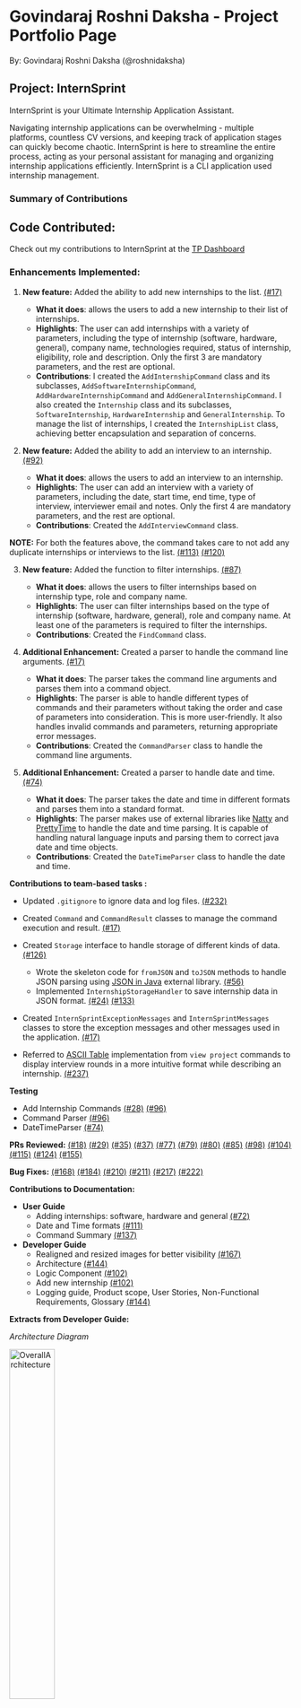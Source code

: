 # Govindaraj Roshni Daksha - Project Portfolio Page

By: Govindaraj Roshni Daksha (@roshnidaksha)

## Project: InternSprint

InternSprint is your Ultimate Internship Application Assistant.

Navigating internship applications can be overwhelming - multiple platforms, countless CV versions, and keeping track of
application stages can quickly become chaotic. InternSprint is here to streamline the entire process, acting as your personal
assistant for managing and organizing internship applications efficiently. InternSprint is a CLI application used internship management.

### Summary of Contributions

## Code Contributed: 

Check out my contributions to InternSprint at the [TP Dashboard](https://nus-cs2113-ay2425s2.github.io/tp-dashboard/?search=roshnidaksha&breakdown=true&sort=groupTitle%20dsc&sortWithin=title&since=2025-02-21&timeframe=commit&mergegroup=&groupSelect=groupByRepos&checkedFileTypes=docs~functional-code~test-code~other)

### Enhancements Implemented:  

1. **New feature:** Added the ability to add new internships to the list.
[(#17)](https://github.com/AY2425S2-CS2113-T11a-3/tp/pull/17)

    * **What it does**: allows the users to add a new internship to their list of internships.
    * **Highlights**: The user can add internships with a variety of parameters, including the type of internship (software, hardware, general),
   company name, technologies required, status of internship, eligibility, role and description.
   Only the first 3 are mandatory parameters, and the rest are optional.
    * **Contributions**: I created the `AddInternshipCommand` class and its subclasses, 
   `AddSoftwareInternshipCommand`, `AddHardwareInternshipCommand` and `AddGeneralInternshipCommand`. 
   I also created the `Internship` class and its subclasses, `SoftwareInternship`, `HardwareInternship` and `GeneralInternship`. 
   To manage the list of internships, I created the `InternshipList` class, achieving better encapsulation and separation of concerns.


2. **New feature:** Added the ability to add an interview to an internship.
[(#92)](https://github.com/AY2425S2-CS2113-T11a-3/tp/pull/92)

    * **What it does**: allows the users to add an interview to an internship.
    * **Highlights**: The user can add an interview with a variety of parameters, including the date, start time, end time, 
   type of interview, interviewer email and notes.
   Only the first 4 are mandatory parameters, and the rest are optional.
    * **Contributions**: Created the `AddInterviewCommand` class.

**NOTE:** For both the features above, the command takes care to not add any duplicate internships or interviews to the list.
[(#113)](https://github.com/AY2425S2-CS2113-T11a-3/tp/pull/113)
[(#120)](https://github.com/AY2425S2-CS2113-T11a-3/tp/pull/120)

<div style="page-break-after: always;"></div>

3. **New feature:** Added the function to filter internships.
[(#87)](https://github.com/AY2425S2-CS2113-T11a-3/tp/pull/87)

   * **What it does**: allows the users to filter internships based on internship type, role and company name.
   * **Highlights**: The user can filter internships based on the type of internship (software, hardware, general),
   role and company name. At least one of the parameters is required to filter the internships.
   * **Contributions**: Created the `FindCommand` class.


4. **Additional Enhancement:** Created a parser to handle the command line arguments.
   [(#17)](https://github.com/AY2425S2-CS2113-T11a-3/tp/pull/17)

    * **What it does**: The parser takes the command line arguments and parses them into a command object.
    * **Highlights**: The parser is able to handle different types of commands and their parameters without taking the 
   order and case of parameters into consideration. This is more user-friendly. 
   It also handles invalid commands and parameters, returning appropriate error messages.
    * **Contributions**: Created the `CommandParser` class to handle the command line arguments.


5. **Additional Enhancement:** Created a parser to handle date and time.
[(#74)](https://github.com/AY2425S2-CS2113-T11a-3/tp/pull/74)

    * **What it does**: The parser takes the date and time in different formats and parses them into a standard format.
    * **Highlights**: The parser makes use of external libraries like [Natty](https://mvnrepository.com/artifact/com.joestelmach/natty) 
   and [PrettyTime](https://mvnrepository.com/artifact/org.ocpsoft.prettytime/prettytime) to handle the date and time parsing.
   It is capable of handling natural language inputs and parsing them to correct java date and time objects.
    * **Contributions**: Created the `DateTimeParser` class to handle the date and time.

**Contributions to team-based tasks :**
* Updated `.gitignore` to ignore data and log files. [(#232)](https://github.com/AY2425S2-CS2113-T11a-3/tp/pull/233)
* Created `Command` and `CommandResult` classes to manage the command execution and result.
[(#17)](https://github.com/AY2425S2-CS2113-T11a-3/tp/pull/17)
* Created `Storage` interface to handle storage of different kinds of data. [(#126)](https://github.com/AY2425S2-CS2113-T11a-3/tp/pull/126)

  * Wrote the skeleton code for `fromJSON` and `toJSON` methods to handle JSON parsing using [JSON in Java](https://mvnrepository.com/artifact/org.json/json)
  external library.
  [(#56)](https://github.com/AY2425S2-CS2113-T11a-3/tp/pull/56)
  * Implemented `InternshipStorageHandler` to save internship data in JSON format.
  [(#24)](https://github.com/AY2425S2-CS2113-T11a-3/tp/pull/24)
  [(#133)](https://github.com/AY2425S2-CS2113-T11a-3/tp/pull/133)
* Created `InternSprintExceptionMessages` and `InternSprintMessages` classes to store the exception messages and 
other messages used in the application.
[(#17)](https://github.com/AY2425S2-CS2113-T11a-3/tp/pull/17)
* Referred to [ASCII Table](https://mvnrepository.com/artifact/de.vandermeer/asciitable) implementation from `view project` commands to display interview rounds in a more intuitive
format while describing an internship. [(#237)](https://github.com/AY2425S2-CS2113-T11a-3/tp/pull/237)

**Testing**
* Add Internship Commands [(#28)](https://github.com/AY2425S2-CS2113-T11a-3/tp/pull/28) [(#96)](https://github.com/AY2425S2-CS2113-T11a-3/tp/pull/96/files)
* Command Parser [(#96)](https://github.com/AY2425S2-CS2113-T11a-3/tp/pull/96/files)
* DateTimeParser [(#74)](https://github.com/AY2425S2-CS2113-T11a-3/tp/pull/133)

**PRs Reviewed:**
[(#18)](https://github.com/AY2425S2-CS2113-T11a-3/tp/pull/18)
[(#29)](https://github.com/AY2425S2-CS2113-T11a-3/tp/pull/29)
[(#35)](https://github.com/AY2425S2-CS2113-T11a-3/tp/pull/35)
[(#37)](https://github.com/AY2425S2-CS2113-T11a-3/tp/pull/37)
[(#77)](https://github.com/AY2425S2-CS2113-T11a-3/tp/pull/77)
[(#79)](https://github.com/AY2425S2-CS2113-T11a-3/tp/pull/79)
[(#80)](https://github.com/AY2425S2-CS2113-T11a-3/tp/pull/80)
[(#85)](https://github.com/AY2425S2-CS2113-T11a-3/tp/pull/85)
[(#98)](https://github.com/AY2425S2-CS2113-T11a-3/tp/pull/98)
[(#104)](https://github.com/AY2425S2-CS2113-T11a-3/tp/pull/104)
[(#115)](https://github.com/AY2425S2-CS2113-T11a-3/tp/pull/115)
[(#124)](https://github.com/AY2425S2-CS2113-T11a-3/tp/pull/124)
[(#155)](https://github.com/AY2425S2-CS2113-T11a-3/tp/pull/155)

**Bug Fixes:**
[(#168)](https://github.com/AY2425S2-CS2113-T11a-3/tp/pull/168)
[(#184)](https://github.com/AY2425S2-CS2113-T11a-3/tp/pull/184)
[(#210)](https://github.com/AY2425S2-CS2113-T11a-3/tp/pull/210)
[(#211)](https://github.com/AY2425S2-CS2113-T11a-3/tp/pull/211)
[(#217)](https://github.com/AY2425S2-CS2113-T11a-3/tp/pull/217)
[(#222)](https://github.com/AY2425S2-CS2113-T11a-3/tp/pull/222)

<div style="page-break-after: always;"></div>

**Contributions to Documentation:**
* **User Guide**
  * Adding internships: software, hardware and general [(#72)](https://github.com/AY2425S2-CS2113-T11a-3/tp/pull/72)
  * Date and Time formats [(#111)](https://github.com/AY2425S2-CS2113-T11a-3/tp/pull/111)
  * Command Summary [(#137)](https://github.com/AY2425S2-CS2113-T11a-3/tp/pull/137)
* **Developer Guide**
  * Realigned and resized images for better visibility [(#167)](https://github.com/AY2425S2-CS2113-T11a-3/tp/pull/167)
  * Architecture [(#144)](https://github.com/AY2425S2-CS2113-T11a-3/tp/pull/144)
  * Logic Component [(#102)](https://github.com/AY2425S2-CS2113-T11a-3/tp/pull/102)
  * Add new internship [(#102)](https://github.com/AY2425S2-CS2113-T11a-3/tp/pull/102)
  * Logging guide, Product scope, User Stories, Non-Functional Requirements, Glossary [(#144)](https://github.com/AY2425S2-CS2113-T11a-3/tp/pull/144)

**Extracts from Developer Guide:**

*Architecture Diagram*

<img src="../images/OverallArchitecture.png" alt="OverallArchitecture" width="40%">

*Command Parser Class Diagram*

<img src="../images/CommandParserClassUML.png" alt="CommandParserClassUML" width="100%">

<div style="page-break-after: always;"></div>

*Command Class Overview Sequence Diagram*

<img src="../images/CommandClassOverview.png" alt="CommandClassOverview" width="100%">

*Sequence Diagrams showing the flow of execution for adding an internship*

<img src="../images/AddInternshipImages/AddCommandSequenceDiagramOverview.png" alt="AddCommandSequenceDiagramOverview" width="50%">
<img src="../images/AddInternshipImages/AddCommandSequenceDiagramAlternateFrameOne.png" alt="AddCommandSequenceDiagramOverview" width="60%">

<div style="page-break-after: always;"></div>

<img src="../images/AddInternshipImages/AddCommandSequenceDiagramAlternateFrameTwo.png" alt="AddCommandSequenceDiagramOverview" width="100%">

